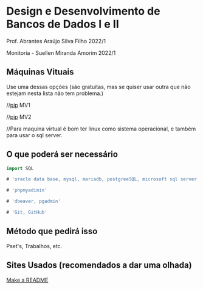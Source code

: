 # Design e Desenvolvimento de Bancos de Dados I e II
Prof. Abrantes Araújo Silva Filho 2022/1

Monitoria - Suellen Miranda Amorim 2022/1

## Máquinas Vituais
Use uma dessas opções (são gratuítas, mas se quiser usar outra que não estejam nesta lista não tem problema.)

//[pip](URL) MV1

//[pip](URL) MV2

//Para maquina virtual é bom ter linux como sistema operacional, e também para usar o sql server.


## O que poderá ser necessário 

```go
import SQL

# 'oracle data base, mysql, mariadb, postgreeSQL, microsoft sql server'

# 'phpmyadimin'

# 'dbeaver, pgadmin'

# 'Git, GitHub'
```

## Método que pedirá isso
Pset's, Trabalhos, etc.

## Sites Usados (recomendados a dar uma olhada)
[Make a README](https://www.makeareadme.com/)

